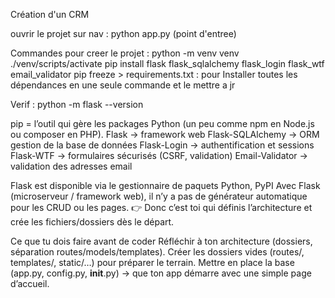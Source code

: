 Création d'un CRM 

ouvrir le projet sur nav :
python app.py (point d'entree)





Commandes pour creer le projet :
python -m venv venv
./venv/scripts/activate
pip install flask flask_sqlalchemy flask_login flask_wtf email_validator
pip freeze > requirements.txt : pour Installer toutes les dépendances en une seule commande et le mettre a jr

Verif :
python -m flask --version

pip = l’outil qui gère les packages Python (un peu comme npm en Node.js ou composer en PHP).
Flask → framework web
Flask-SQLAlchemy → ORM gestion de la base de données
Flask-Login → authentification et sessions
Flask-WTF → formulaires sécurisés (CSRF, validation)
Email-Validator → validation des adresses email







Flask est disponible via le gestionnaire de paquets Python, PyPI 
Avec Flask (microserveur / framework web), il n’y a pas de générateur automatique pour les CRUD ou les pages.
👉 Donc c’est toi qui définis l’architecture et crée les fichiers/dossiers dès le départ.

Ce que tu dois faire avant de coder
Réfléchir à ton architecture (dossiers, séparation routes/models/templates).
Créer les dossiers vides (routes/, templates/, static/…) pour préparer le terrain.
Mettre en place la base (app.py, config.py, __init__.py) → que ton app démarre avec une simple page d’accueil.

